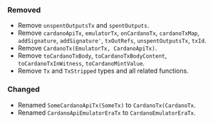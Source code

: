 ### Removed

- Remove `unspentOutputsTx` and `spentOutputs`.
- Remove `cardanoApiTx`, `emulatorTx`, `onCardanoTx`, `cardanoTxMap`, `addSignature`, `addSignature'`, `txOutRefs`, `unspentOutputsTx`, `txId`.
- Remove `CardanoTx(EmulatorTx, CardanoApiTx)`.
- Remove `toCardanoTxBody`, `toCardanoTxBodyContent`, `toCardanoTxInWitness`, `toCardanoMintValue`.
- Remove `Tx` and `TxStripped` types and all related functions.

### Changed

- Renamed `SomeCardanoApiTx(SomeTx)` to `CardanoTx(CardanoTx`.
- Renamed `CardanoApiEmulatorEraTx` to `CardanoEmulatorEraTx`.